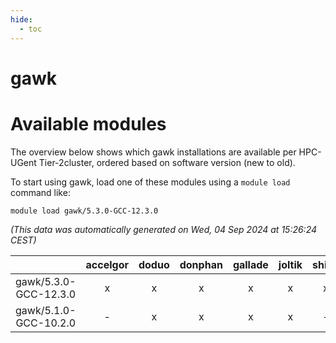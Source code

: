 ```yaml
---
hide:
  - toc
---
```


gawk
====

# Available modules


The overview below shows which gawk installations are available per HPC-UGent Tier-2cluster, ordered based on software version (new to old).

To start using gawk, load one of these modules using a `module load` command like:

```shell
module load gawk/5.3.0-GCC-12.3.0
```

*(This data was automatically generated on Wed, 04 Sep 2024 at 15:26:24 CEST)*  

| |accelgor|doduo|donphan|gallade|joltik|shinx|skitty|
| :---: | :---: | :---: | :---: | :---: | :---: | :---: | :---: |
|gawk/5.3.0-GCC-12.3.0|x|x|x|x|x|x|x|
|gawk/5.1.0-GCC-10.2.0|-|x|x|x|x|-|x|
